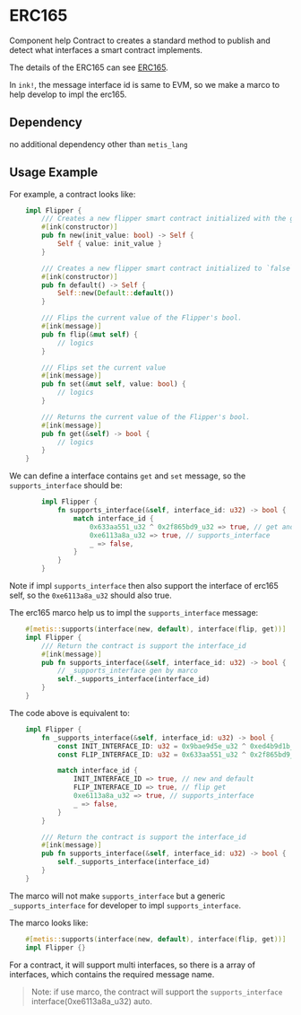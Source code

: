 # ERC165

Component help Contract to creates a standard method to publish and detect what interfaces a smart contract implements.

The details of the ERC165 can see [ERC165](https://eips.ethereum.org/EIPS/eip-165).

In `ink!`, the message interface id is same to EVM, so we make a marco to help develop to impl the erc165.

## Dependency
no additional dependency other than `metis_lang`

## Usage Example
For example, a contract looks like:

```rust
    impl Flipper {
        /// Creates a new flipper smart contract initialized with the given value.
        #[ink(constructor)]
        pub fn new(init_value: bool) -> Self {
            Self { value: init_value }
        }

        /// Creates a new flipper smart contract initialized to `false`.
        #[ink(constructor)]
        pub fn default() -> Self {
            Self::new(Default::default())
        }

        /// Flips the current value of the Flipper's bool.
        #[ink(message)]
        pub fn flip(&mut self) {
            // logics
        }

        /// Flips set the current value
        #[ink(message)]
        pub fn set(&mut self, value: bool) {
            // logics
        }

        /// Returns the current value of the Flipper's bool.
        #[ink(message)]
        pub fn get(&self) -> bool {
            // logics
        }
    }
```

We can define a interface contains `get` and `set` message, so the `supports_interface` should be:

```rust
        impl Flipper {
            fn supports_interface(&self, interface_id: u32) -> bool {
                match interface_id {
                    0x633aa551_u32 ^ 0x2f865bd9_u32 => true, // get and set
                    0xe6113a8a_u32 => true, // supports_interface
                    _ => false,
                }
            }
        }
```

Note if impl `supports_interface` then also support the interface of erc165 self, so the `0xe6113a8a_u32` should also true.

The erc165 marco help us to impl the `supports_interface` message:

```rust
    #[metis::supports(interface(new, default), interface(flip, get))]
    impl Flipper {
        /// Return the contract is support the interface_id
        #[ink(message)]
        pub fn supports_interface(&self, interface_id: u32) -> bool {
            // _supports_interface gen by marco
            self._supports_interface(interface_id)
        }
    }
```

The code above is equivalent to:

```rust
    impl Flipper {
        fn _supports_interface(&self, interface_id: u32) -> bool {
            const INIT_INTERFACE_ID: u32 = 0x9bae9d5e_u32 ^ 0xed4b9d1b_u32;
            const FLIP_INTERFACE_ID: u32 = 0x633aa551_u32 ^ 0x2f865bd9_u32;

            match interface_id {
                INIT_INTERFACE_ID => true, // new and default
                FLIP_INTERFACE_ID => true, // flip get
                0xe6113a8a_u32 => true, // supports_interface
                _ => false,
            }
        }

        /// Return the contract is support the interface_id
        #[ink(message)]
        pub fn supports_interface(&self, interface_id: u32) -> bool {
            self._supports_interface(interface_id)
        }
    }
```

The marco will not make `supports_interface` but a generic `_supports_interface` for developer to impl `supports_interface`.

The marco looks like:

```rust
    #[metis::supports(interface(new, default), interface(flip, get))]
    impl Flipper {}
```

For a contract, it will support multi interfaces, so there is a array of interfaces, which contains the required message name.

> Note: if use marco, the contract will support the `supports_interface` interface(0xe6113a8a_u32) auto.
